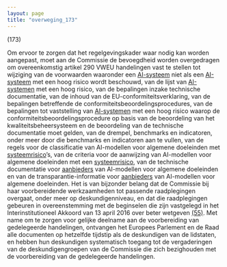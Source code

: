 ```yaml
---
layout: page
title: "overweging_173"
---
```


(173)

Om ervoor te zorgen dat het regelgevingskader waar nodig kan worden aangepast, moet aan de Commissie de bevoegdheid worden overgedragen om overeenkomstig artikel 290 VWEU handelingen vast te stellen tot wijziging van de voorwaarden waaronder een [AI-systeem](a3.md#^ai-systeem) niet als een [AI-systeem](a3.md#^ai-systeem) met een hoog risico wordt beschouwd, van de lijst van [AI-systemen](a3.md#^ai-systeem) met een hoog risico, van de bepalingen inzake technische documentatie, van de inhoud van de EU-conformiteitsverklaring, van de bepalingen betreffende de conformiteitsbeoordelingsprocedures, van de bepalingen tot vaststelling van [AI-systemen](a3.md#^ai-systeem) met een hoog risico waarop de conformiteitsbeoordelingsprocedure op basis van de beoordeling van het kwaliteitsbeheersysteem en de beoordeling van de technische documentatie moet gelden, van de drempel, benchmarks en indicatoren, onder meer door die benchmarks en indicatoren aan te vullen, van de regels voor de classificatie van AI-modellen voor algemene doeleinden met [systeemrisico](a3.md#^sysrisk)’s, van de criteria voor de aanwijzing van AI-modellen voor algemene doeleinden met een [systeemrisico](a3.md#^sysrisk), van de technische documentatie voor [aanbieders](a3.md#^aanbieder) van AI-modellen voor algemene doeleinden en van de transparantie-informatie voor [aanbieders](a3.md#^aanbieder) van AI-modellen voor algemene doeleinden. Het is van bijzonder belang dat de Commissie bij haar voorbereidende werkzaamheden tot passende raadplegingen overgaat, onder meer op deskundigenniveau, en dat die raadplegingen gebeuren in overeenstemming met de beginselen die zijn vastgelegd in het Interinstitutioneel Akkoord van 13 april 2016 over beter wetgeven [(55)](#ntr55-L_202401689NL.000101-E0055). Met name om te zorgen voor gelijke deelname aan de voorbereiding van gedelegeerde handelingen, ontvangen het Europees Parlement en de Raad alle documenten op hetzelfde tijdstip als de deskundigen van de lidstaten, en hebben hun deskundigen systematisch toegang tot de vergaderingen van de deskundigengroepen van de Commissie die zich bezighouden met de voorbereiding van de gedelegeerde handelingen.